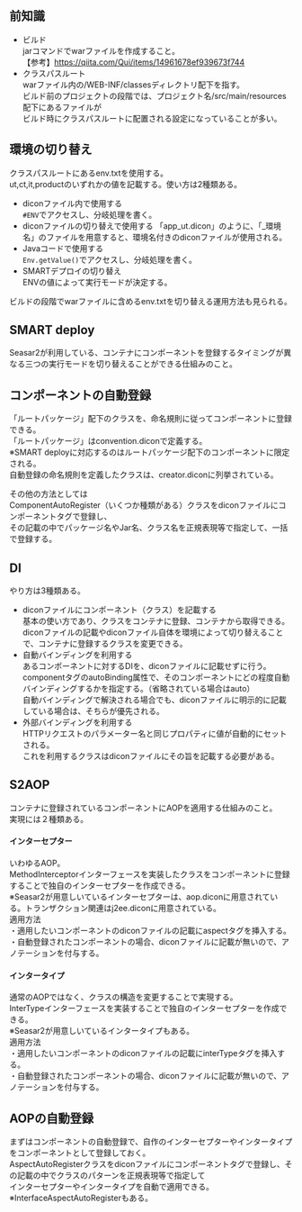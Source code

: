 ## 前知識  
- ビルド  
jarコマンドでwarファイルを作成すること。  
【参考】https://qiita.com/Qui/items/14961678ef939673f744  
- クラスパスルート  
warファイル内の/WEB-INF/classesディレクトリ配下を指す。  
ビルド前のプロジェクトの段階では、プロジェクト名/src/main/resources配下にあるファイルが  
ビルド時にクラスパスルートに配置される設定になっていることが多い。  
  
## 環境の切り替え  
クラスパスルートにあるenv.txtを使用する。  
ut,ct,it,productのいずれかの値を記載する。使い方は2種類ある。  
- diconファイル内で使用する  
`#ENV`でアクセスし、分岐処理を書く。  
- diconファイルの切り替えで使用する
「app_ut.dicon」のように、「_環境名」のファイルを用意すると、環境名付きのdiconファイルが使用される。
- Javaコードで使用する  
`Env.getValue()`でアクセスし、分岐処理を書く。  
- SMARTデプロイの切り替え  
ENVの値によって実行モードが決定する。  
  
ビルドの段階でwarファイルに含めるenv.txtを切り替える運用方法も見られる。  
  
## SMART deploy  
Seasar2が利用している、コンテナにコンポーネントを登録するタイミングが異なる三つの実行モードを切り替えることができる仕組みのこと。  

## コンポーネントの自動登録  
「ルートパッケージ」配下のクラスを、命名規則に従ってコンポーネントに登録できる。  
「ルートパッケージ」はconvention.diconで定義する。  
※SMART deployに対応するのはルートパッケージ配下のコンポーネントに限定される。  
自動登録の命名規則を定義したクラスは、creator.diconに列挙されている。  
  
その他の方法としては  
ComponentAutoRegister（いくつか種類がある）クラスをdiconファイルにコンポーネントタグで登録し、  
その記載の中でパッケージ名やJar名、クラス名を正規表現等で指定して、一括で登録する。  
  
## DI  
やり方は3種類ある。  
- diconファイルにコンポーネント（クラス）を記載する  
基本の使い方であり、クラスをコンテナに登録、コンテナから取得できる。  
diconファイルの記載やdiconファイル自体を環境によって切り替えることで、コンテナに登録するクラスを変更できる。  
- 自動バインディングを利用する  
あるコンポーネントに対するDIを、diconファイルに記載せずに行う。  
componentタグのautoBinding属性で、そのコンポーネントにどの程度自動バインディングするかを指定する。（省略されている場合はauto）  
自動バインディングで解決される場合でも、diconファイルに明示的に記載している場合は、そちらが優先される。  
- 外部バインディングを利用する  
HTTPリクエストのパラメーター名と同じプロパティに値が自動的にセットされる。  
これを利用するクラスはdiconファイルにその旨を記載する必要がある。 
  
## S2AOP  
コンテナに登録されているコンポーネントにAOPを適用する仕組みのこと。  
実現には２種類ある。  
#### インターセプター  
いわゆるAOP。  
MethodInterceptorインターフェースを実装したクラスをコンポーネントに登録することで独自のインターセプターを作成できる。  
※Seasar2が用意しいているインターセプターは、aop.diconに用意されている。トランザクション関連はj2ee.diconに用意されている。  
適用方法  
・適用したいコンポーネントのdiconファイルの記載にaspectタグを挿入する。  
・自動登録されたコンポーネントの場合、diconファイルに記載が無いので、アノテーションを付与する。  
  
#### インタータイプ  
通常のAOPではなく、クラスの構造を変更することで実現する。  
InterTypeインターフェースを実装することで独自のインターセプターを作成できる。  
※Seasar2が用意しいているインタータイプもある。  
適用方法  
・適用したいコンポーネントのdiconファイルの記載にinterTypeタグを挿入する。  
・自動登録されたコンポーネントの場合、diconファイルに記載が無いので、アノテーションを付与する。  
  
## AOPの自動登録  
まずはコンポーネントの自動登録で、自作のインターセプターやインタータイプをコンポーネントとして登録しておく。  
AspectAutoRegisterクラスをdiconファイルにコンポーネントタグで登録し、その記載の中でクラスのパターンを正規表現等で指定して  
インターセプターやインタータイプを自動で適用できる。※InterfaceAspectAutoRegisterもある。
